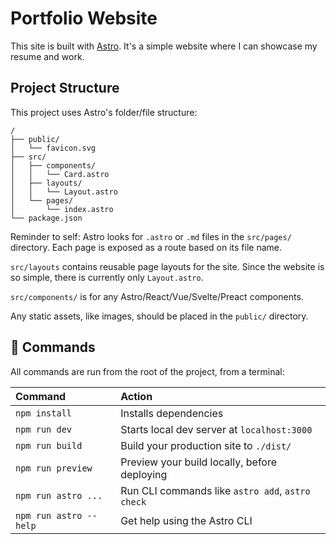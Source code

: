 # Portfolio Website

This site is built with [Astro](https://astro.build/). It's a simple website where I can showcase my resume and work.

## Project Structure

This project uses Astro's folder/file structure:

```
/
├── public/
│   └── favicon.svg
├── src/
│   ├── components/
│   │   └── Card.astro
│   ├── layouts/
│   │   └── Layout.astro
│   └── pages/
│       └── index.astro
└── package.json
```

Reminder to self: Astro looks for `.astro` or `.md` files in the `src/pages/` directory. Each page is exposed as a route based on its file name.

`src/layouts` contains reusable page layouts for the site. Since the website is so simple, there is currently only `Layout.astro`.

`src/components/` is for any Astro/React/Vue/Svelte/Preact components.

Any static assets, like images, should be placed in the `public/` directory.

## 🧞 Commands

All commands are run from the root of the project, from a terminal:

| Command                | Action                                           |
| :--------------------- | :----------------------------------------------- |
| `npm install`          | Installs dependencies                            |
| `npm run dev`          | Starts local dev server at `localhost:3000`      |
| `npm run build`        | Build your production site to `./dist/`          |
| `npm run preview`      | Preview your build locally, before deploying     |
| `npm run astro ...`    | Run CLI commands like `astro add`, `astro check` |
| `npm run astro --help` | Get help using the Astro CLI                     |
